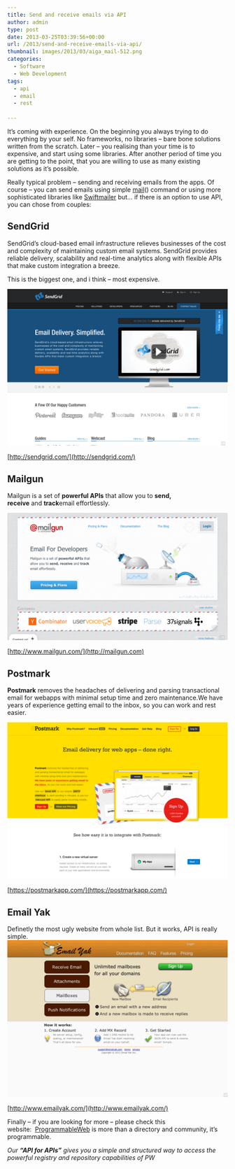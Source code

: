 ```yaml
---
title: Send and receive emails via API
author: admin
type: post
date: 2013-03-25T03:39:56+00:00
url: /2013/send-and-receive-emails-via-api/
thumbnail: images/2013/03/aiga_mail-512.png
categories:
  - Software
  - Web Development
tags:
  - api
  - email
  - rest

---
```

It&#8217;s coming with experience. On the beginning you always trying to do everything by your self. No frameworks, no libraries &#8211; bare bone solutions written from the scratch. Later &#8211; you realising than your time is to expensive, and start using some libraries. After another period of time you are getting to the point, that you are willing to use as many existing solutions as it&#8217;s possible.

Really typical problem – sending and receiving emails from the apps. Of course – you can send emails using simple [mail](http://www.php.net/manual/en/function.mail.php "PHP mail")() command or using more sophisticated libraries like [Swiftmailer](http://swiftmailer.org/) but… if there is an option to use API, you can chose from couples:

<!--more-->

## SendGrid

SendGrid&#8217;s cloud-based email infrastructure relieves businesses of the cost and complexity of maintaining custom email systems. SendGrid provides reliable delivery, scalability and real-time analytics along with flexible APIs that make custom integration a breeze.

This is the biggest one, and i think &#8211; most expensive.

![images/2013/03/sendgrid.png](/images/2013/03/sendgrid.png) 

[http://sendgrid.com/](http://sendgrid.com/)

## Mailgun

Mailgun is a set of **powerful APIs** that allow you to **send, receive** and **track**email effortlessly.

![images/2013/03/mailgun.png](/images/2013/03/mailgun.png)

[http://www.mailgun.com/](http://mailgun.com)

## Postmark

**Postmark** removes the headaches of delivering and parsing transactional email for webapps with minimal setup time and zero maintenance.We have years of experience getting email to the inbox, so you can work and rest easier.

![images/2013/03/postmark.png"](/images/2013/03/postmark.png)

[https://postmarkapp.com/](https://postmarkapp.com/)

## Email Yak

Definetly the most ugly website from whole list. But it works, API is really simple.  
![/images/2013/03/email-yak.png"](/images/2013/03/email-yak.png)

[http://www.emailyak.com/](http://www.emailyak.com/)

Finally &#8211; if you are looking for more &#8211; please check this website:  [ProgrammableWeb](http://www.programmableweb.com/) is more than a directory and community, it&#8217;s programmable.

<em id="__mceDel">Our <strong>&#8220;API for APIs&#8221;</strong> gives you a simple and structured way to access the powerful registry and repository capabilities of PW</em>